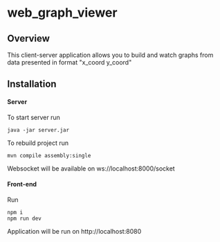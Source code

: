 # web_graph_viewer
## Overview
This client-server application allows you to build and watch graphs from data presented in format "x_coord y_coord"
## Installation
#### Server
To start server run 
```
java -jar server.jar
```

To rebuild project run
```
mvn compile assembly:single
```

Websocket will be available on ws://localhost:8000/socket
#### Front-end
Run
```
npm i
npm run dev
```
Application will be run on http://localhost:8080
